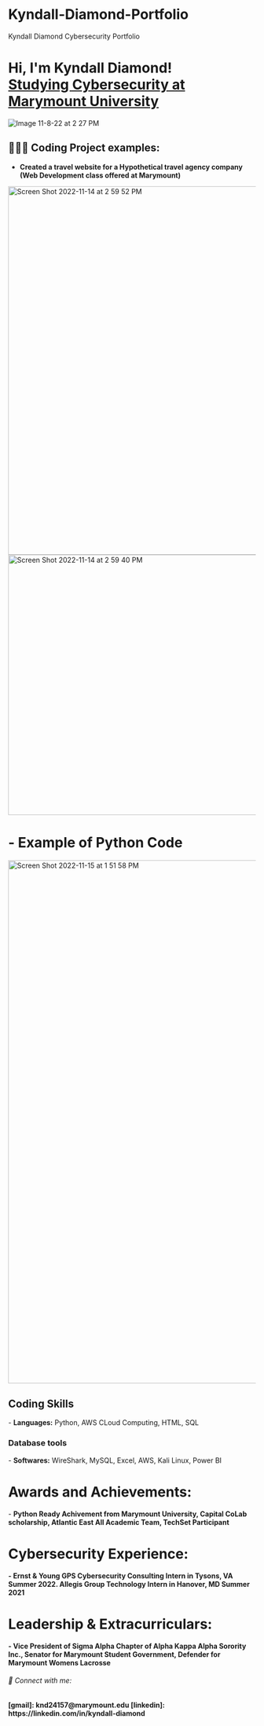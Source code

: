 # Kyndall-Diamond-Portfolio
Kyndall Diamond Cybersecurity Portfolio
<h1>Hi, I'm Kyndall Diamond! <br/><a href="https://github.com/joshmadakor1">Studying Cybersecurity at Marymount University</a></h1>

![Image 11-8-22 at 2 27 PM](https://user-images.githubusercontent.com/93686289/202000068-ce939714-c5f7-4808-8849-33fb732fab06.jpg)


<h2>👩🏽‍💻 Coding Project examples:</h2>

- <b>Created a travel website for a Hypothetical travel agency company (Web Development class offered at Marymount)</b>

<img width="750" alt="Screen Shot 2022-11-14 at 2 59 52 PM" src="https://user-images.githubusercontent.com/93686289/201999995-53a97100-5e3d-441a-9d8b-bbcd8ccc0a8e.png">

<img width="530" alt="Screen Shot 2022-11-14 at 2 59 40 PM" src="https://user-images.githubusercontent.com/93686289/202000327-9894c411-11dc-4c65-9640-82ae3798240e.png">

<h1>- <b> Example of Python Code</b> </h1>

<img width="1065" alt="Screen Shot 2022-11-15 at 1 51 58 PM" src="https://user-images.githubusercontent.com/93686289/202002508-f55ce724-96fa-42e1-99d8-75244570c83f.png">


<h2> Coding Skills</h2>
- <b> Languages:</b> Python, AWS CLoud Computing, HTML, SQL

<h3> Database tools</h3>
- <b> Softwares:</b> WireShark, MySQL, Excel, AWS, Kali Linux, Power BI


<h1> Awards and Achievements: </h1>
- <b> Python Ready Achivement from Marymount University, Capital CoLab scholarship, Atlantic East All Academic Team, TechSet Participant

<h1> Cybersecurity Experience: </h1>
- <b> Ernst & Young GPS Cybersecurity Consulting Intern in Tysons, VA Summer 2022. Allegis Group Technology Intern in Hanover, MD Summer 2021

<h1> Leadership & Extracurriculars: </h1>
- <b> Vice President of Sigma Alpha Chapter of Alpha Kappa Alpha Sorority Inc., Senator for Marymount Student Government, Defender for Marymount Womens Lacrosse 

<h6> 🤳 Connect with me:</h6>
[gmail]: knd24157@marymount.edu
[linkedin]: https://linkedin.com/in/kyndall-diamond

